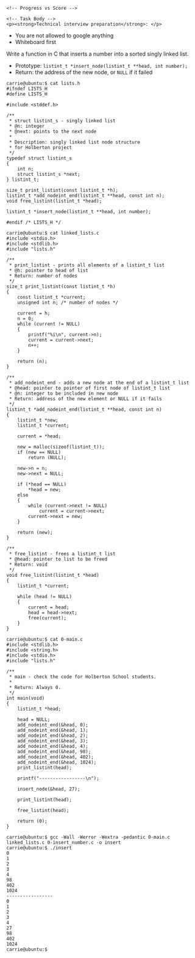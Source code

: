 <div class="panel-body">
    <span id="user_id" data-id="4547"></span>

    <!-- Progress vs Score -->

    <!-- Task Body -->
    <p><strong>Technical interview preparation</strong>: </p>

<ul>
<li>You are not allowed to google anything</li>
<li>Whiteboard first</li>
</ul>

<p>Write a function in C that inserts a number into a sorted singly linked list.</p>

<ul>
<li>Prototype: <code>listint_t *insert_node(listint_t **head, int number);</code></li>
<li>Return: the address of the new node, or <code>NULL</code> if it failed</li>
</ul>

<pre><code>carrie@ubuntu:$ cat lists.h 
#ifndef LISTS_H
#define LISTS_H

#include &lt;stddef.h&gt;

/**
 * struct listint_s - singly linked list
 * @n: integer
 * @next: points to the next node
 *
 * Description: singly linked list node structure
 * for Holberton project
 */
typedef struct listint_s
{
    int n;
    struct listint_s *next;
} listint_t;

size_t print_listint(const listint_t *h);
listint_t *add_nodeint_end(listint_t **head, const int n);
void free_listint(listint_t *head);

listint_t *insert_node(listint_t **head, int number);

#endif /* LISTS_H */
</code></pre>

<pre><code>carrie@ubuntu:$ cat linked_lists.c 
#include &lt;stdio.h&gt;
#include &lt;stdlib.h&gt;
#include "lists.h"

/**
 * print_listint - prints all elements of a listint_t list
 * @h: pointer to head of list
 * Return: number of nodes
 */
size_t print_listint(const listint_t *h)
{
    const listint_t *current;
    unsigned int n; /* number of nodes */

    current = h;
    n = 0;
    while (current != NULL)
    {
        printf("%i\n", current-&gt;n);
        current = current-&gt;next;
        n++;
    }

    return (n);
}

/**
 * add_nodeint_end - adds a new node at the end of a listint_t list
 * @head: pointer to pointer of first node of listint_t list
 * @n: integer to be included in new node
 * Return: address of the new element or NULL if it fails
 */
listint_t *add_nodeint_end(listint_t **head, const int n)
{
    listint_t *new;
    listint_t *current;

    current = *head;

    new = malloc(sizeof(listint_t));
    if (new == NULL)
        return (NULL);

    new-&gt;n = n;
    new-&gt;next = NULL;

    if (*head == NULL)
        *head = new;
    else
    {
        while (current-&gt;next != NULL)
            current = current-&gt;next;
        current-&gt;next = new;
    }

    return (new);
}

/**
 * free_listint - frees a listint_t list
 * @head: pointer to list to be freed
 * Return: void
 */
void free_listint(listint_t *head)
{
    listint_t *current;

    while (head != NULL)
    {
        current = head;
        head = head-&gt;next;
        free(current);
    }
}
</code></pre>

<pre><code>carrie@ubuntu:$ cat 0-main.c 
#include &lt;stdlib.h&gt;
#include &lt;string.h&gt;
#include &lt;stdio.h&gt;
#include "lists.h"

/**
 * main - check the code for Holberton School students.
 *
 * Return: Always 0.
 */
int main(void)
{
    listint_t *head;

    head = NULL;
    add_nodeint_end(&amp;head, 0);
    add_nodeint_end(&amp;head, 1);
    add_nodeint_end(&amp;head, 2);
    add_nodeint_end(&amp;head, 3);
    add_nodeint_end(&amp;head, 4);
    add_nodeint_end(&amp;head, 98);
    add_nodeint_end(&amp;head, 402);
    add_nodeint_end(&amp;head, 1024);
    print_listint(head);

    printf("-----------------\n");

    insert_node(&amp;head, 27);

    print_listint(head);

    free_listint(head);

    return (0);
}
</code></pre>

<pre><code>carrie@ubuntu:$ gcc -Wall -Werror -Wextra -pedantic 0-main.c linked_lists.c 0-insert_number.c -o insert
carrie@ubuntu:$ ./insert
0
1
2
3
4
98
402
1024
-----------------
0
1
2
3
4
27
98
402
1024
carrie@ubuntu:$  
</code></pre>

  </div>